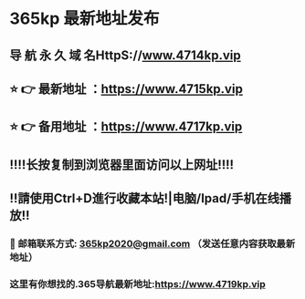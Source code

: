 # 365kp 最新地址发布 
## 导 航 永 久 域 名HttpS://www.4714kp.vip
## ⭐️ 👉 最新地址 ：https://www.4715kp.vip
## ⭐️ 👉 备用地址 ：https://www.4717kp.vip
## ‼️‼️长按复制到浏览器里面访问以上网址‼️‼️
## ‼️請使用Ctrl+D進行收藏本站!|电脑/Ipad/手机在线播放‼️
### 📧 邮箱联系方式: 365kp2020@gmail.com （发送任意内容获取最新地址）
### 这里有你想找的.365导航最新地址:https://www.4719kp.vip
